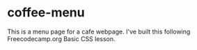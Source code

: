 # coffee-menu

This is a menu page for a cafe webpage. I've built this following Freecodecamp.org Basic CSS lesson.
